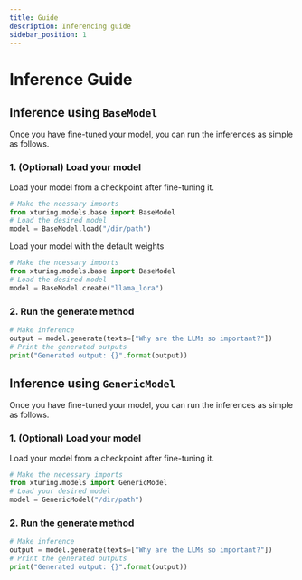 ```yaml
---
title: Guide
description: Inferencing guide
sidebar_position: 1
---
```


# Inference Guide

## Inference using `BaseModel`

Once you have fine-tuned your model, you can run the inferences as simple as follows.

### 1. (Optional) Load your model

Load your model from a checkpoint after fine-tuning it.

```python
# Make the ncessary imports
from xturing.models.base import BaseModel
# Load the desired model
model = BaseModel.load("/dir/path")
```

Load your model with the default weights

```python
# Make the ncessary imports
from xturing.models.base import BaseModel
# Load the desired model
model = BaseModel.create("llama_lora")
```

### 2. Run the generate method

```python
# Make inference
output = model.generate(texts=["Why are the LLMs so important?"])
# Print the generated outputs
print("Generated output: {}".format(output))
```

## Inference using `GenericModel`

Once you have fine-tuned your model, you can run the inferences as simple as follows.

### 1. (Optional) Load your model

Load your model from a checkpoint after fine-tuning it.

```python
# Make the necessary imports
from xturing.models import GenericModel
# Load your desired model
model = GenericModel("/dir/path")
```

### 2. Run the generate method

```python
# Make inference
output = model.generate(texts=["Why are the LLMs so important?"])
# Print the generated outputs
print("Generated output: {}".format(output))
```
